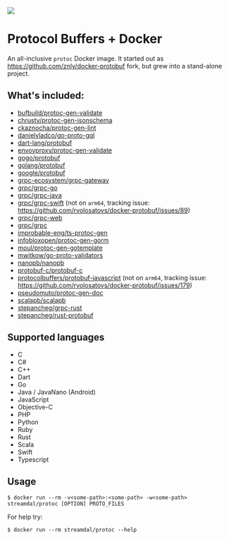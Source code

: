 ![](https://github.com/streamdal/docker-protobuf/workflows/Docker%20Image/badge.svg)

# Protocol Buffers + Docker
An all-inclusive `protoc` Docker image.
It started out as https://github.com/znly/docker-protobuf fork, but grew into a stand-alone project.

## What's included:
- [bufbuild/protoc-gen-validate](https://github.com/bufbuild/protoc-gen-validate)
- [chrusty/protoc-gen-jsonschema](https://github.com/chrusty/protoc-gen-jsonschema)
- [ckaznocha/protoc-gen-lint](https://github.com/ckaznocha/protoc-gen-lint)
- [danielvladco/go-proto-gql](https://github.com/danielvladco/go-proto-gql)
- [dart-lang/protobuf](https://github.com/dart-lang/protobuf)
- [envoyproxy/protoc-gen-validate](https://github.com/envoyproxy/protoc-gen-validate)
- [gogo/protobuf](https://github.com/gogo/protobuf)
- [golang/protobuf](https://github.com/protocolbuffers/protobuf-go)
- [google/protobuf](https://github.com/google/protobuf)
- [grpc-ecosystem/grpc-gateway](https://github.com/grpc-ecosystem/grpc-gateway)
- [grpc/grpc-go](https://github.com/grpc/grpc-go)
- [grpc/grpc-java](https://github.com/grpc/grpc-java)
- [grpc/grpc-swift](https://github.com/grpc/grpc-swift) (not on `arm64`, tracking issue: https://github.com/rvolosatovs/docker-protobuf/issues/89)
- [grpc/grpc-web](https://github.com/grpc/grpc-web)
- [grpc/grpc](https://github.com/grpc/grpc)
- [improbable-eng/ts-protoc-gen](https://github.com/improbable-eng/ts-protoc-gen)
- [infobloxopen/protoc-gen-gorm](https://github.com/infobloxopen/protoc-gen-gorm)
- [moul/protoc-gen-gotemplate](https://github.com/moul/protoc-gen-gotemplate)
- [mwitkow/go-proto-validators](https://github.com/mwitkow/go-proto-validators)
- [nanopb/nanopb](https://github.com/nanopb/nanopb)
- [protobuf-c/protobuf-c](https://github.com/protobuf-c/protobuf-c)
- [protocolbuffers/protobuf-javascript](https://github.com/protocolbuffers/protobuf-javascript) (not on `arm64`, tracking issue: https://github.com/rvolosatovs/docker-protobuf/issues/179)
- [pseudomuto/protoc-gen-doc](https://github.com/pseudomuto/protoc-gen-doc)
- [scalapb/scalapb](https://github.com/scalapb/scalapb)
- [stepancheg/grpc-rust](https://github.com/stepancheg/grpc-rust)
- [stepancheg/rust-protobuf](https://github.com/stepancheg/rust-protobuf)

## Supported languages
- C
- C#
- C++
- Dart
- Go
- Java / JavaNano (Android)
- JavaScript
- Objective-C
- PHP
- Python
- Ruby
- Rust
- Scala
- Swift
- Typescript

## Usage
```
$ docker run --rm -v<some-path>:<some-path> -w<some-path> streamdal/protoc [OPTION] PROTO_FILES
```

For help try:
```
$ docker run --rm streamdal/protoc --help
```
